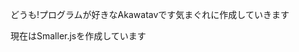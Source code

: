 どうも!プログラムが好きなAkawatavです気まぐれに作成していきます

現在はSmaller.jsを作成しています
<!---
Akawatav/Akawatav is a ✨ special ✨ repository because its `README.md` (this file) appears on your GitHub profile.
You can click the Preview link to take a look at your changes.
--->
